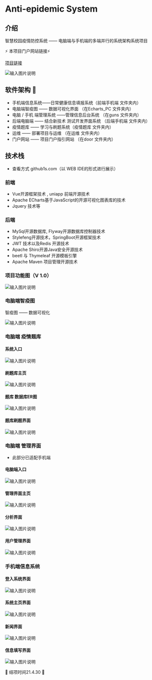
# Anti-epidemic System

## 介绍
智慧校园疫情防控系统 —— 电脑端与手机端的多端并行的系统架构系统项目  

:zap: ​本项目门户网站链接​ :zap:

[项目链接](http://door.lzh-create.top/)

![输入图片说明](https://images.gitee.com/uploads/images/2021/0501/210246_e424b70f_7463838.jpeg "门户网站.jpg")

## 软件架构 :wave:

- 手机端信息系统——日常健康信息填报系统（前端手机端 文件夹内）
- 电脑端智疫图 —— 数据可视化界面 （在Echarts_PC 文件夹内）
- 电脑 / 手机 端管理系统 ——管理信息后台系统 （在guns 文件夹内）
- 后端电脑端 —— 结合新技术 测试开发界面系统 （后端手机端 文件夹内）
- 疫情题库 —— 学习与刷题系统（疫情题库 文件夹内）
- 运维 —— 部署项目与运维 （在运维 文件夹内）
- 门户网站 —— 项目门户指引网站 （在door 文件夹内）

## 技术栈

- 查看方式 github1s.com（以 WEB IDE的形式进行展示）

### 前端

- Vue开源框架技术 , uniapp 前端开源技术
- Apache ECharts基于JavaScript的开源可视化图表库的技术
- Jquery 技术等

### 后端

- MySql开源数据库, Flyway开源数据库控制器技术
- Stylefeng开源技术，SpringBoot开源框架技术
- JWT 技术以及Redis 开源技术
- Apache Shiro开源Java安全开源技术
- beetl  与 Thymeleaf 开源模板引擎
- Apache Maven 项目管理开源技术

### 项目功能图（V 1.0）
![输入图片说明](https://images.gitee.com/uploads/images/2021/0212/221342_318d976b_7463838.jpeg "初步功能设想.jpg")

### 电脑端智疫图

智疫图 —— 数据可视化

![输入图片说明](https://images.gitee.com/uploads/images/2021/0212/220820_ee7193e0_7463838.jpeg "LZH_create.jpg")


### 电脑端 疫情题库

#### 系统入口

![输入图片说明](https://images.gitee.com/uploads/images/2021/0501/210650_ebed5270_7463838.jpeg "疫情题库入口.jpg")

#### 刷题库主页

![输入图片说明](https://images.gitee.com/uploads/images/2021/0501/210718_bc5b202e_7463838.jpeg "题库主页.jpg")

#### 题库 数据库ER图

![输入图片说明](https://images.gitee.com/uploads/images/2021/0222/220935_109428fd_7463838.png "Snipaste_2021-02-22_22-05-25.png")

#### 题库刷题界面

![输入图片说明](https://images.gitee.com/uploads/images/2021/0501/210824_7c25b77c_7463838.jpeg "题库刷题.jpg")


### 电脑端 管理界面

- 此部分已适配手机端

#### 电脑端入口
 
![输入图片说明](https://images.gitee.com/uploads/images/2021/0501/212644_47c7ad2a_7463838.jpeg "管理入口.jpg")

#### 管理界面主页

![输入图片说明](https://images.gitee.com/uploads/images/2021/0501/212800_d7366e99_7463838.jpeg "管理图1.jpg")

#### 分析界面

![输入图片说明](https://images.gitee.com/uploads/images/2021/0501/212837_1acfdd36_7463838.jpeg "分析页.jpg") 

#### 用户管理界面

![输入图片说明](https://images.gitee.com/uploads/images/2021/0501/212858_ae13f50d_7463838.jpeg "用户管理.jpg")

### 手机端信息系统

#### 登入系统界面

![输入图片说明](https://images.gitee.com/uploads/images/2021/0501/210900_30861f89_7463838.jpeg "手机端3.jpg")


#### 系统主页界面

![输入图片说明](https://images.gitee.com/uploads/images/2021/0501/210929_71112a35_7463838.jpeg "手机端4.jpg")

#### 新闻界面 

![输入图片说明](https://images.gitee.com/uploads/images/2021/0501/210946_e5295d10_7463838.jpeg "手机端2.jpg")


#### 信息填写界面

![输入图片说明](https://images.gitee.com/uploads/images/2021/0501/211011_34ee9066_7463838.jpeg "手机端1.jpg")




:rose: 结项时间21.4.30  :rose:

